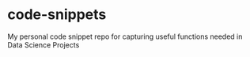 # code-snippets
My personal code snippet repo for capturing useful functions needed in Data Science Projects
